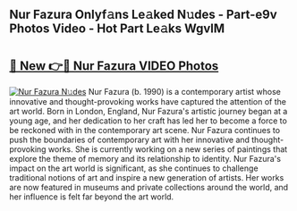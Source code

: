 ## Nur Fazura Onlyf𝚊ns Le𝚊ked N𝚞des - Part-e9v Photos Video - Hot Part Le𝚊ks WgvlM

# <h2><a href="http://ab89999.deff.icu/?id=Nur+Fazura">🔗 New 👉🔴 Nur Fazura VIDEO Photos</a></h2>

[![Nur Fazura N𝚞des](https://i.imgur.com/rIISA9y.gif)](http://ab89999.deff.icu/?id=Nur+Fazura)
Nur Fazura (b. 1990) is a contemporary artist whose innovative and thought-provoking works have captured the attention of the art world. Born in London, England, Nur Fazura's artistic journey began at a young age, and her dedication to her craft has led her to become a force to be reckoned with in the contemporary art scene. Nur Fazura continues to push the boundaries of contemporary art with her innovative and thought-provoking works. She is currently working on a new series of paintings that explore the theme of memory and its relationship to identity. Nur Fazura's impact on the art world is significant, as she continues to challenge traditional notions of art and inspire a new generation of artists. Her works are now featured in museums and private collections around the world, and her influence is felt far beyond the art world.
